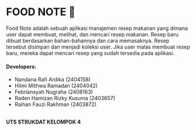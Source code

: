 <h1>FOOD NOTE 📝</h1>
Food Note adalah sebuah aplikasi manajemen resep makanan yang dimana user dapat membuat, melihat, dan mencari resep makanan.
Resep baru dibuat berdasarkan bahan-bahannya dan cara memasaknya. Resep tersebut disimpan dan menjadi koleksi user. 
Jika user malas membuat resep baru, mereka dapat mencari resep yang sudah tersedia pada aplikasi.

<h4>Developers:</h4>
<ul>
  <li> Nandana Rafi Ardika (2404158)</li>
  <li> Hilmi Mithwa Ramadan (2404042)</li>
  <li> Febriansyah Nugraha (2408163)</li>
  <li> Raden Hamizan Rizky Kusuma (2403657)</li>
  <li> Raihan Fauzi Rakhman (2403872)</li>
</ul>
<br>
<b>UTS STRUKDAT KELOMPOK 4</b>
